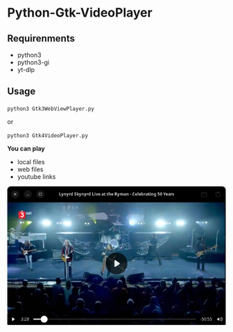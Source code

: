 # Python-Gtk-VideoPlayer

## Requirenments
- python3
- python3-gi
- yt-dlp

## Usage

``python3 Gtk3WebViewPlayer.py``

or 

``python3 Gtk4VideoPlayer.py``

**You can play**

- local files
- web files
- youtube links

![screenshot](https://github.com/Axel-Erfurt/Python-Gtk-VideoPlayer/blob/main/gtk4player.png)
